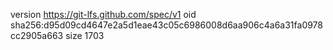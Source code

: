 version https://git-lfs.github.com/spec/v1
oid sha256:d95d09cd4647e2a5d1eae43c05c6986008d6aa906c4a6a31fa0978cc2905a663
size 1703

